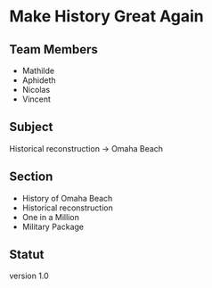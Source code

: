 # Make History Great Again

## Team Members

- Mathilde
- Aphideth
- Nicolas
- Vincent

## Subject

Historical reconstruction -> Omaha Beach

## Section

- History of Omaha Beach
- Historical reconstruction
- One in a Million
- Military Package

## Statut

version 1.0
